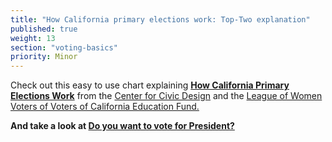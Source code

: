 ```yaml
---
title: "How California primary elections work: Top-Two explanation"
published: true
weight: 13
section: "voting-basics"
priority: Minor
---
```



Check out this easy to use chart explaining [**How California Primary Elections Work**](https://drive.google.com/file/d/0B0h2E_kd8S-LdGdZbFYzTnJvUzEzTnR5ZGdxM014RVNmUFJ3/view?usp=sharing) from the [Center for Civic Design](http://civicdesign.org/) and the [League of Women Voters of Voters of California Education Fund.](https://cavotes.org/)  

**And take a look at [Do you want to vote for President?](https://drive.google.com/file/d/0B0h2E_kd8S-LemNBUGhaWTZXamRqQnRXb1pNMXFjeVZ4eWJz/view?usp=sharing)**  
